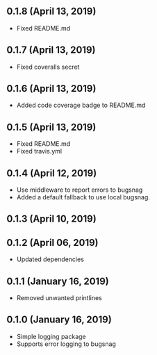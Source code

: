 ## 0.1.8 (April 13, 2019)
  - Fixed README.md

## 0.1.7 (April 13, 2019)
  - Fixed coveralls secret

## 0.1.6 (April 13, 2019)
  - Added code coverage badge to README.md

## 0.1.5 (April 13, 2019)
  - Fixed README.md
  - Fixed travis.yml

## 0.1.4 (April 12, 2019)
  - Use middleware to report errors to bugsnag
  - Added a default fallback to use local bugsnag.

## 0.1.3 (April 10, 2019)


## 0.1.2 (April 06, 2019)
  - Updated dependencies

## 0.1.1 (January 16, 2019)
  - Removed unwanted printlines

## 0.1.0 (January 16, 2019)
  - Simple logging package
  - Supports error logging to bugsnag

